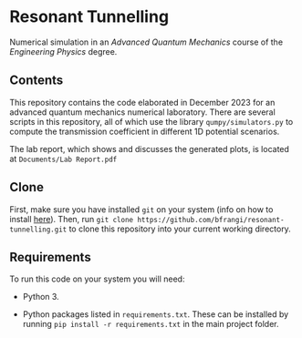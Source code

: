 # Resonant Tunnelling

Numerical simulation in an *Advanced Quantum Mechanics* course of the *Engineering Physics* degree.

## Contents

This repository contains the code elaborated in December 2023 for an advanced quantum mechanics numerical laboratory. There are several scripts in this repository, all of which use the library `qumpy/simulators.py` to compute the transmission coefficient in different 1D potential scenarios.

The lab report, which shows and discusses the generated plots, is located at ```Documents/Lab Report.pdf```

## Clone
First, make sure you have installed ```git``` on your system (info on how to install [here](https://github.com/git-guides/install-git)). Then, run ```git clone https://github.com/bfrangi/resonant-tunnelling.git``` to clone this repository into your current working directory.

## Requirements

To run this code on your system you will need:

- Python 3.

- Python packages listed in `requirements.txt`. These can be installed by running `pip install -r requirements.txt` in the main project folder.

